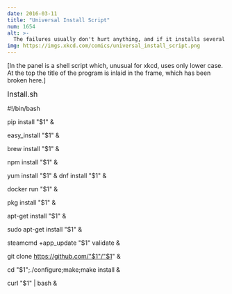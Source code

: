 ```yaml
---
date: 2016-03-11
title: "Universal Install Script"
num: 1654
alt: >-
  The failures usually don't hurt anything, and if it installs several versions, it increases the chance that one of them is right. (Note: The 'yes' command and '2>/dev/null' are recommended additions.)
img: https://imgs.xkcd.com/comics/universal_install_script.png
---
```

[In the panel is a shell script which, unusual for xkcd, uses only lower case. At the top the title of the program is inlaid in the frame, which has been broken here.]

<big>Install.sh</big>

#!/bin/bash

pip install "$1" &

easy\_install "$1" &

brew install "$1" &

npm install "$1" &

yum install "$1" & dnf install "$1" &

docker run "$1" &

pkg install "$1" &

apt-get install "$1" &

sudo apt-get install "$1" &

steamcmd +app\_update "$1" validate &

git clone https://github.com/"$1"/"$1" &

cd "$1";./configure;make;make install &

curl "$1" | bash &